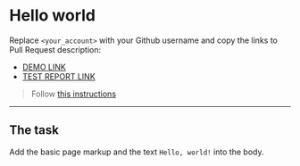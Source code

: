 # Hello world
Replace `<your_account>` with your Github username and copy the links to Pull Request description:
- [DEMO LINK](https://AlexAzalor.github.io/layout_hello-world/)
- [TEST REPORT LINK](https://AlexAzalor.github.io/layout_hello-world/report/html_report/)

> Follow [this instructions](https://github.com/mate-academy/layout_task-guideline#how-to-solve-the-layout-tasks-on-github)
___

## The task
Add the basic page markup and the text `Hello, world!` into the body.
